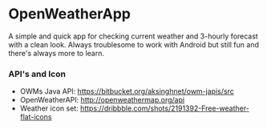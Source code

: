# OpenWeatherApp
A simple and quick app for checking current weather and 3-hourly forecast with a clean look.
Always troublesome to work with Android but still fun and there's always more to learn. 


### API's and Icon
+ OWMs Java API: https://bitbucket.org/aksinghnet/owm-japis/src 
+ OpenWeatherAPI: http://openweathermap.org/api
+ Weather icon set: https://dribbble.com/shots/2191392-Free-weather-flat-icons
